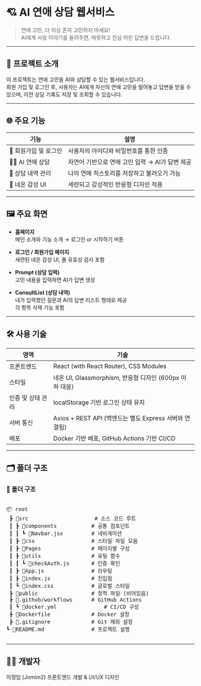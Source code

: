 # 💘 AI 연애 상담 웹서비스

> 연애 고민, 더 이상 혼자 고민하지 마세요!  
> AI에게 사랑 이야기를 들려주면, 따뜻하고 진심 어린 답변을 드립니다.

---

## 🧠 프로젝트 소개

이 프로젝트는 연애 고민을 AI와 상담할 수 있는 웹서비스입니다.  
회원 가입 및 로그인 후, 사용자는 AI에게 자신의 연애 고민을 털어놓고 답변을 받을 수 있으며, 이전 상담 기록도 저장 및 조회할 수 있습니다.

---

## 🌐 주요 기능

| 기능 | 설명 |
|------|------|
| 🔐 회원가입 및 로그인 | 사용자의 아이디와 비밀번호를 통한 인증 |
| 🧑‍💬 AI 연애 상담 | 자연어 기반으로 연애 고민 입력 → AI가 답변 제공 |
| 📝 상담 내역 관리 | 나의 연애 히스토리를 저장하고 불러오기 가능 |
| 🌈 네온 감성 UI | 세련되고 감성적인 반응형 디자인 적용 |

---

## 🖼️ 주요 화면

- **홈페이지**  
  메인 소개와 기능 소개 → 로그인 or 시작하기 버튼

- **로그인 / 회원가입 페이지**  
  세련된 네온 감성 UI, 폼 유효성 검사 포함

- **Prompt (상담 입력)**  
  고민 내용을 입력하면 AI가 답변 생성

- **ConsultList (상담 내역)**  
  내가 입력했던 질문과 AI의 답변 리스트 형태로 제공  
  각 항목 삭제 기능 포함

---

## 🛠️ 사용 기술

| 영역 | 기술 |
|------|------|
| 프론트엔드 | React (with React Router), CSS Modules |
| 스타일 | 네온 UI, Glassmorphism, 반응형 디자인 (600px 이하 대응) |
| 인증 및 상태 관리 | localStorage 기반 로그인 상태 유지 |
| 서버 통신 | Axios + REST API (백엔드는 별도 Express 서버와 연결됨) |
| 배포 | Docker 기반 배포, GitHub Actions 기반 CI/CD |

---

## 🗂️ 폴더 구조

### 📁 폴더 구조

<pre>

📦 root
 ┣ 📂src                     # 소스 코드 루트
 ┃ ┣ 📂components           # 공통 컴포넌트
 ┃ ┃ ┗ 📜Navbar.jsx         # 네비게이션
 ┃ ┣ 📂css                  # 스타일 파일 모음
 ┃ ┣ 📂Pages                # 페이지별 구성
 ┃ ┣ 📂utils                # 유틸 함수
 ┃ ┃ ┗ 📜checkAuth.js       # 인증 확인
 ┃ ┣ 📜App.js               # 라우팅
 ┃ ┣ 📜index.js             # 진입점
 ┃ ┗ 📜index.css            # 글로벌 스타일
 ┣ 📂public                 # 정적 파일 (비어있음)
 ┣ 📂.github/workflows      # GitHub Actions
 ┃ ┗ 📜docker.yml               # CI/CD 구성
 ┣ 📜Dockerfile             # Docker 설정
 ┣ 📜.gitignore             # Git 제외 설정
┗ 📜README.md               # 프로젝트 설명

</pre>
---

## 👨‍💻 개발자
이정임 (Jomim2)	프론트엔드 개발 & UI/UX 디자인
